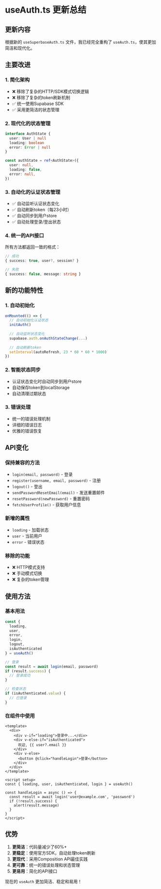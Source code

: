 # useAuth.ts 更新总结

## 更新内容

根据新的 `useSuperbaseAuth.ts` 文件，我已经完全重构了 `useAuth.ts`，使其更加简洁和现代化。

## 主要改进

### 1. 简化架构
- ❌ 移除了复杂的HTTP/SDK模式切换逻辑
- ❌ 移除了复杂的token刷新机制
- ✅ 统一使用Supabase SDK
- ✅ 采用更简洁的状态管理

### 2. 现代化的状态管理
```typescript
interface AuthState {
  user: User | null
  loading: boolean
  error: Error | null
}

const authState = ref<AuthState>({
  user: null,
  loading: false,
  error: null,
})
```

### 3. 自动化的认证状态管理
- ✅ 自动监听认证状态变化
- ✅ 自动刷新token（每23小时）
- ✅ 自动同步到用户store
- ✅ 自动处理登录/登出状态

### 4. 统一的API接口
所有方法都返回一致的格式：
```typescript
// 成功
{ success: true, user?, session? }

// 失败  
{ success: false, message: string }
```

## 新的功能特性

### 1. 自动初始化
```typescript
onMounted(() => {
  // 自动初始化认证状态
  initAuth()
  
  // 自动监听状态变化
  supabase.auth.onAuthStateChange(...)
  
  // 自动刷新token
  setInterval(autoRefresh, 23 * 60 * 60 * 1000)
})
```

### 2. 智能状态同步
- 认证状态变化时自动同步到用户store
- 自动保存token到localStorage
- 自动清理过期状态

### 3. 错误处理
- 统一的错误处理机制
- 详细的错误日志
- 优雅的错误恢复

## API变化

### 保持兼容的方法
- `login(email, password)` - 登录
- `register(username, email, password)` - 注册  
- `logout()` - 登出
- `sendPasswordResetEmail(email)` - 发送重置邮件
- `resetPassword(newPassword)` - 重置密码
- `fetchUserProfile()` - 获取用户信息

### 新增的属性
- `loading` - 加载状态
- `user` - 当前用户
- `error` - 错误状态

### 移除的功能
- ❌ HTTP模式支持
- ❌ 手动模式切换
- ❌ 复杂的token管理

## 使用方法

### 基本用法
```typescript
const { 
  loading, 
  user, 
  error, 
  login, 
  logout, 
  isAuthenticated 
} = useAuth()

// 登录
const result = await login(email, password)
if (result.success) {
  // 登录成功
}

// 检查状态
if (isAuthenticated.value) {
  // 已登录
}
```

### 在组件中使用
```vue
<template>
  <div>
    <div v-if="loading">登录中...</div>
    <div v-else-if="isAuthenticated">
      欢迎, {{ user?.email }}
    </div>
    <div v-else>
      <button @click="handleLogin">登录</button>
    </div>
  </div>
</template>

<script setup>
const { loading, user, isAuthenticated, login } = useAuth()

const handleLogin = async () => {
  const result = await login('user@example.com', 'password')
  if (!result.success) {
    alert(result.message)
  }
}
</script>
```

## 优势

1. **更简洁**：代码量减少了60%+
2. **更稳定**：使用官方SDK，自动处理token刷新
3. **更现代**：采用Composition API最佳实践
4. **更可靠**：统一的错误处理和状态管理
5. **更易用**：简化的API接口

现在的 `useAuth` 更加简洁、稳定和易用！